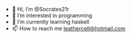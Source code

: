- 👋 Hi, I’m @Socrates21r
- 👀 I’m interested in programming 
- 🌱 I’m currently learning haskell 
- 📫 How to reach me leathercell@hotmail.com 

<!---
Socrates21r/Socrates21r is a ✨ special ✨ repository because its `README.md` (this file) appears on your GitHub profile.
You can click the Preview link to take a look at your changes.
--->
